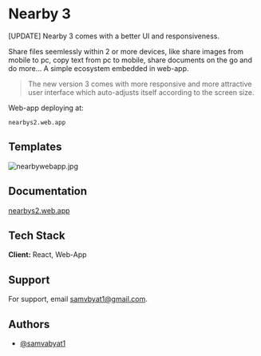 
# Nearby 3

[UPDATE] Nearby 3 comes with a better UI and responsiveness.

Share files seemlessly within 2 or more devices, like share images from mobile to pc, copy text from pc to mobile, share documents on the go and do more...
A simple ecosystem embedded in web-app.

> The new version 3 comes with more responsive and more attractive user interface which auto-adjusts itself according to the screen size.


Web-app deploying at:
```
nearbys2.web.app
```

## Templates

![nearbywebapp.jpg](https://i.postimg.cc/HddyL8Fh/nearby2-5webapp.jpg)


## Documentation

[nearbys2.web.app](https://nearbys2.web.app/)


## Tech Stack

**Client:** React, Web-App


## Support

For support, email samvbyat1@gmail.com.


## Authors

- [@samvabyat1](https://github.com/samvabyat1)

